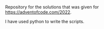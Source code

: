 Repository for the solutions that was given for https://adventofcode.com/2022.

I have used python to write the scripts. 